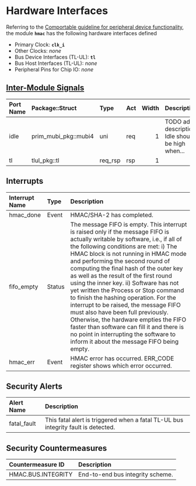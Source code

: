 # Hardware Interfaces

<!-- BEGIN CMDGEN util/regtool.py --interfaces ./hw/ip/hmac/data/hmac.hjson -->
Referring to the [Comportable guideline for peripheral device functionality](https://opentitan.org/book/doc/contributing/hw/comportability), the module **`hmac`** has the following hardware interfaces defined
- Primary Clock: **`clk_i`**
- Other Clocks: *none*
- Bus Device Interfaces (TL-UL): **`tl`**
- Bus Host Interfaces (TL-UL): *none*
- Peripheral Pins for Chip IO: *none*

## [Inter-Module Signals](https://opentitan.org/book/doc/contributing/hw/comportability/index.html#inter-signal-handling)

| Port Name   | Package::Struct      | Type    | Act   |   Width | Description                                                                                               |
|:------------|:---------------------|:--------|:------|--------:|:----------------------------------------------------------------------------------------------------------|
| idle        | prim_mubi_pkg::mubi4 | uni     | req   |       1 | <!-- req_hmac_0023 begin --> TODO add description: Idle should be high when... <!-- req_hmac_0023 end --> |
| tl          | tlul_pkg::tl         | req_rsp | rsp   |       1 |                                                                                                           |

## Interrupts

| Interrupt Name   | Type   | Description                                                                                                                                                                                                                                                                                                                                                                                                                                                                                                                                                                                                                                                                                                                                                                         |
|:-----------------|:-------|:------------------------------------------------------------------------------------------------------------------------------------------------------------------------------------------------------------------------------------------------------------------------------------------------------------------------------------------------------------------------------------------------------------------------------------------------------------------------------------------------------------------------------------------------------------------------------------------------------------------------------------------------------------------------------------------------------------------------------------------------------------------------------------|
| hmac_done        | Event  | <!-- req_hmac_0008 begin --> HMAC/SHA-2 has completed. <!-- req_hmac_0008 end -->                                                                                                                                                                                                                                                                                                                                                                                                                                                                                                                                                                                                                                                                                                   |
| fifo_empty       | Status | The message FIFO is empty. <!-- req_hmac_001A begin --> This interrupt is raised only if the message FIFO is actually writable by software, i.e., if all of the following conditions are met: i) The HMAC block is not running in HMAC mode and performing the second round of computing the final hash of the outer key as well as the result of the first round using the inner key. ii) Software has not yet written the Process or Stop command to finish the hashing operation. For the interrupt to be raised, the message FIFO must also have been full previously. <!-- req_hmac_001A end --> Otherwise, the hardware empties the FIFO faster than software can fill it and there is no point in interrupting the software to inform it about the message FIFO being empty. |
| hmac_err         | Event  | <!-- req_hmac_0019 begin --> HMAC error has occurred. ERR_CODE register shows which error occurred. <!-- req_hmac_0019 end -->                                                                                                                                                                                                                                                                                                                                                                                                                                                                                                                                                                                                                                                      |

## Security Alerts

| Alert Name   | Description                                                                                                                               |
|:-------------|:------------------------------------------------------------------------------------------------------------------------------------------|
| fatal_fault  | <!-- req_hmac_0022 begin --> This fatal alert is triggered when a fatal TL-UL bus integrity fault is detected. <!-- req_hmac_0022 end --> |

## Security Countermeasures

| Countermeasure ID   | Description                                                                              |
|:--------------------|:-----------------------------------------------------------------------------------------|
| HMAC.BUS.INTEGRITY  | <!-- req_hmac_0023 begin --> End-to-end bus integrity scheme. <!-- req_hmac_0023 end --> |


<!-- END CMDGEN -->
